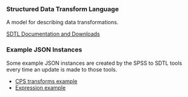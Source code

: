 ### Structured Data Transform Language

A model for describing data transformations.

[SDTL Documentation and Downloads](http://c2metadata.gitlab.io/sdtl-docs)


### Example JSON Instances

Some example JSON instances are created by the SPSS to SDTL tools every time
an update is made to those tools.

* [CPS transforms example](http://ci.appveyor.com/api/projects/JeremyIverson/sdtl-reader/artifacts/src/C2Metadata.SpssToSdtl.Cli/cps-demo.sdtl.json)
* [Expression example](http://ci.appveyor.com/api/projects/JeremyIverson/sdtl-reader/artifacts/src/C2Metadata.SpssToSdtl.Cli/expression-demo.sdtl.json)